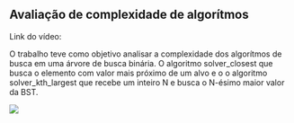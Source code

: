 ## Avaliação de complexidade de algorítmos

Link do vídeo:

O trabalho teve como objetivo analisar a complexidade dos algorítmos de busca em uma árvore de busca binária. O algoritmo solver_closest que busca o elemento com valor mais próximo de um alvo e o o algoritmo solver_kth_largest que recebe um inteiro N e busca o N-ésimo maior valor da BST.

 <p align="center>
    <img width="500" src="img/Time_Complexity.png">
    <img width="500" src="img/Time_Complexity(1).png">    
 </p>
